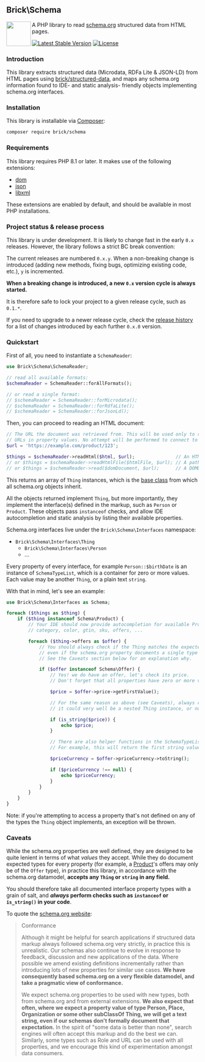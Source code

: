 ## Brick\Schema

<img src="https://raw.githubusercontent.com/brick/brick/master/logo.png" alt="" align="left" height="64">

A PHP library to read [schema.org](https://schema.org) structured data from HTML pages.

[![Latest Stable Version](https://poser.pugx.org/brick/schema/v/stable)](https://packagist.org/packages/brick/schema)
[![License](https://img.shields.io/badge/license-MIT-blue.svg)](http://opensource.org/licenses/MIT)

### Introduction

This library extracts structured data (Microdata, RDFa Lite & JSON-LD) from HTML pages using [brick/structured-data](https://github.com/brick/structured-data), and maps any schema.org information found to IDE- and static analysis- friendly objects implementing schema.org interfaces.

### Installation

This library is installable via [Composer](https://getcomposer.org/):

```bash
composer require brick/schema
```

### Requirements

This library requires PHP 8.1 or later. It makes use of the following extensions:

- [dom](https://www.php.net/manual/en/book.dom.php)
- [json](https://www.php.net/manual/en/book.json.php)
- [libxml](https://www.php.net/manual/en/book.libxml.php)

These extensions are enabled by default, and should be available in most PHP installations.

### Project status & release process

This library is under development. It is likely to change fast in the early `0.x` releases. However, the library follows a strict BC break convention:

The current releases are numbered `0.x.y`. When a non-breaking change is introduced (adding new methods, fixing bugs,
optimizing existing code, etc.), `y` is incremented.

**When a breaking change is introduced, a new `0.x` version cycle is always started.**

It is therefore safe to lock your project to a given release cycle, such as `0.1.*`.

If you need to upgrade to a newer release cycle, check the [release history](https://github.com/brick/schema/releases)
for a list of changes introduced by each further `0.x.0` version.

### Quickstart

First of all, you need to instantiate a `SchemaReader`:

```php
use Brick\Schema\SchemaReader;

// read all available formats:
$schemaReader = SchemaReader::forAllFormats();

// or read a single format:
// $schemaReader = SchemaReader::forMicrodata();
// $schemaReader = SchemaReader::forRdfaLite();
// $schemaReader = SchemaReader::forJsonLd();
```

Then, you can proceed to reading an HTML document:

```php
// The URL the document was retrieved from. This will be used only to resolve relative
// URLs in property values. No attempt will be performed to connect to this URL.
$url = 'https://example.com/product/123';

$things = $schemaReader->readHtml($html, $url);               // An HTML document as a string
// or $things = $schemaReader->readHtmlFile($htmlFile, $url); // A path to an HTML file
// or $things = $schemaReader->read($domDocument, $url);      // A DOMDocument instance
```

This returns an array of `Thing` instances, which is the [base class](https://schema.org/Thing) from which all schema.org objects inherit.

All the objects returned implement `Thing`, but more importantly, they implement the interface(s) defined in the markup,
such as `Person` or `Product`. These objects pass `instanceof` checks, and allow IDE autocompletion and static
analysis by listing their available properties.

Schema.org interfaces live under the `Brick\Schema\Interfaces` namespace:

- `Brick\Schema\Interfaces\Thing`
    - `Brick\Schema\Interfaces\Person`
    - ...

Every property of every interface, for example `Person::$birthDate` is an instance of `SchemaTypeList`, which is a container for zero or more values.
Each value may be another `Thing`, or a plain text `string`.

With that in mind, let's see an example:

```php
use Brick\Schema\Interfaces as Schema;

foreach ($things as $thing) {
    if ($thing instanceof Schema\Product) {
        // Your IDE should now provide autocompletion for available Product properties:
        // category, color, gtin, sku, offers, ...

        foreach ($thing->offers as $offer) {
            // You should always check if the Thing matches the expected type,
            // even if the schema.org property documents a single type (here, Offer).
            // See the Caveats section below for an explanation why.

            if ($offer instanceof Schema\Offer) {
                // Yes! we do have an offer, let's check its price.
                // Don't forget that all properties have zero or more values, let's take the first one:

                $price = $offer->price->getFirstValue();

                // For the same reason as above (see Caveats), always check the type of the value,
                // it could very well be a nested Thing instance, or null if there is no value.

                if (is_string($price)) {
                    echo $price;
                }

                // There are also helper functions in the SchemaTypeList object when you expect a string.
                // For example, this will return the first string value, or null if not found:

                $priceCurrency = $offer->priceCurrency->toString();

                if ($priceCurrency !== null) {
                    echo $priceCurrency;
                }
            }
        }
    }
}
```

Note: if you're attempting to access a property that's not defined on any of the types the `Thing` object implements,
an exception will be thrown.

### Caveats

While the schema.org properties are well defined, they are designed to be quite lenient in terms of what *values* they
accept. While they do document expected types for every property (for example, a [Product](https://schema.org/Product)'s
offers may only be of the `Offer` type), in practice this library, in accordance with the schema.org datamodel,
**accepts any `Thing` or `string` in any field.**

You should therefore take all documented interface property types with a grain of salt, and ***always* perform checks
such as `instanceof` or `is_string()` in your code**.

To quote the [schema.org website](https://schema.org/docs/datamodel.html):

> Conformance
>
> Although it might be helpful for search applications if structured data markup always followed schema.org very strictly, in practice this is unrealistic. Our schemas also continue to evolve in response to feedback, discussion and new applications of the data. Where possible we amend existing definitions incrementally rather than introducing lots of new properties for similar use cases. **We have consequently based schema.org on a very flexible datamodel, and take a pragmatic view of conformance.**
>
> We expect schema.org properties to be used with new types, both from schema.org and from external extensions. **We also expect that often, where we expect a property value of type Person, Place, Organization or some other subClassOf Thing, we will get a text string, even if our schemas don't formally document that expectation.** In the spirit of "some data is better than none", search engines will often accept this markup and do the best we can. Similarly, some types such as Role and URL can be used with all properties, and we encourage this kind of experimentation amongst data consumers.
